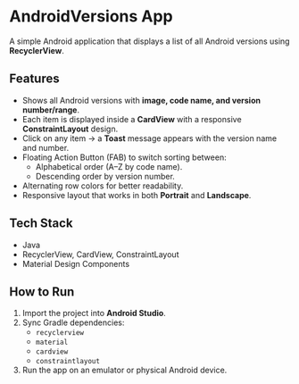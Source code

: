 # AndroidVersions App

A simple Android application that displays a list of all Android versions using **RecyclerView**.

## Features
- Shows all Android versions with **image, code name, and version number/range**.
- Each item is displayed inside a **CardView** with a responsive **ConstraintLayout** design.
- Click on any item → a **Toast** message appears with the version name and number.
- Floating Action Button (FAB) to switch sorting between:
  - Alphabetical order (A–Z by code name).
  - Descending order by version number.
- Alternating row colors for better readability.
- Responsive layout that works in both **Portrait** and **Landscape**.

## Tech Stack
- Java  
- RecyclerView, CardView, ConstraintLayout  
- Material Design Components  

## How to Run
1. Import the project into **Android Studio**.  
2. Sync Gradle dependencies:
   - `recyclerview`  
   - `material`  
   - `cardview`  
   - `constraintlayout`  
3. Run the app on an emulator or physical Android device.  

